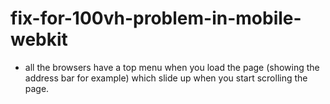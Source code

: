 # fix-for-100vh-problem-in-mobile-webkit
<ul><li>all the browsers have a top menu when you load the page (showing the address bar for example) which slide up when you start scrolling the page.</li></ul>
